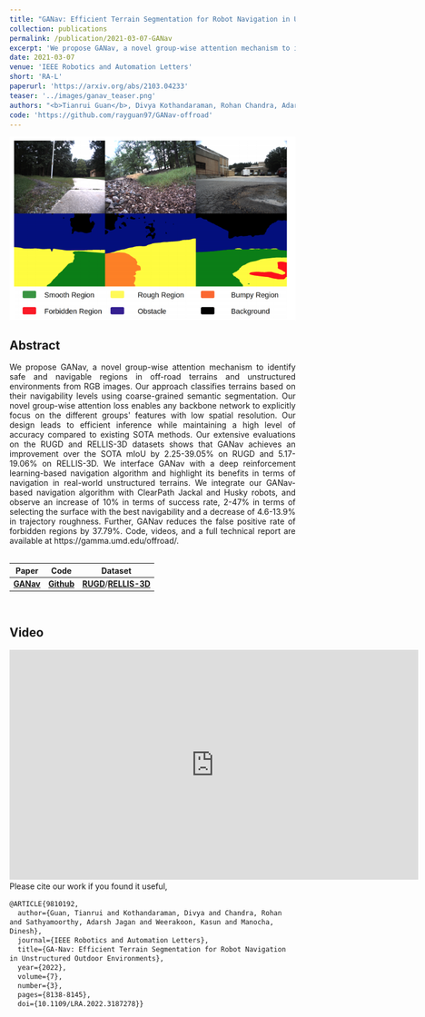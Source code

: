 ```yaml
---
title: "GANav: Efficient Terrain Segmentation for Robot Navigation in Unstructured Outdoor Environments"
collection: publications
permalink: /publication/2021-03-07-GANav
excerpt: 'We propose GANav, a novel group-wise attention mechanism to identify safe and navigable regions in off-road terrains and unstructured environments from RGB images. Our approach classifies terrains based on their navigability levels using coarse-grained semantic segmentation. Our novel group-wise attention loss enables any backbone network to explicitly focus on the different groups features with low spatial resolution. Our design leads to efficient inference while maintaining a high level of accuracy compared to existing SOTA methods.'
date: 2021-03-07
venue: 'IEEE Robotics and Automation Letters'
short: 'RA-L'
paperurl: 'https://arxiv.org/abs/2103.04233'
teaser: '../images/ganav_teaser.png'
authors: "<b>Tianrui Guan</b>, Divya Kothandaraman, Rohan Chandra, Adarsh Jagan Sathyamoorthy, Kasun Weerakoon, Dinesh Manocha"
code: 'https://github.com/rayguan97/GANav-offroad'
---
```

<p style="text-align:center;">
<img src="../images/ganav_teaser.png" width="600">
</p>

## Abstract
<div style="text-align: justify">We propose GANav, a novel group-wise attention mechanism to identify safe and navigable regions in off-road terrains and unstructured environments from RGB images. Our approach classifies terrains based on their navigability levels using coarse-grained semantic segmentation. Our novel group-wise attention loss enables any backbone network to explicitly focus on the different groups' features with low spatial resolution. Our design leads to efficient inference while maintaining a high level of accuracy compared to existing SOTA methods. Our extensive evaluations on the RUGD and RELLIS-3D datasets shows that GANav achieves an improvement over the SOTA mIoU by 2.25-39.05% on RUGD and 5.17-19.06% on RELLIS-3D. We interface GANav with a deep reinforcement learning-based navigation algorithm and highlight its benefits in terms of navigation in real-world unstructured terrains. We integrate our GANav-based navigation algorithm with ClearPath Jackal and Husky robots, and observe an increase of 10% in terms of success rate, 2-47% in terms of selecting the surface with the best navigability and a decrease of 4.6-13.9% in trajectory roughness. Further, GANav reduces the false positive rate of forbidden regions by 37.79%. Code, videos, and a full technical report are available at https://gamma.umd.edu/offroad/.</div>
<br>

|Paper|Code| Dataset|
|---|---|---|
|[**GANav**](https://arxiv.org/abs/2103.04233)| [**Github**](https://github.com/rayguan97/GANav-offroad) |    [**RUGD**](http://rugd.vision/)/[**RELLIS-3D**](https://unmannedlab.github.io/research/RELLIS-3D) |

<br>

## Video
<iframe width="720" height="405" src="https://www.youtube.com/embed/QN5FKakQwfo" frameborder="0" allow="accelerometer; autoplay; encrypted-media; gyroscope; picture-in-picture" allowfullscreen></iframe>

<br>
Please cite our work if you found it useful,

```
@ARTICLE{9810192,
  author={Guan, Tianrui and Kothandaraman, Divya and Chandra, Rohan and Sathyamoorthy, Adarsh Jagan and Weerakoon, Kasun and Manocha, Dinesh},
  journal={IEEE Robotics and Automation Letters}, 
  title={GA-Nav: Efficient Terrain Segmentation for Robot Navigation in Unstructured Outdoor Environments}, 
  year={2022},
  volume={7},
  number={3},
  pages={8138-8145},
  doi={10.1109/LRA.2022.3187278}}
```

